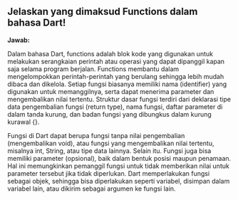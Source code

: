 ## Jelaskan yang dimaksud Functions dalam bahasa Dart!

**Jawab:**

Dalam bahasa Dart, functions adalah blok kode yang digunakan untuk melakukan serangkaian perintah atau operasi yang dapat dipanggil kapan saja selama program berjalan. Functions membantu dalam mengelompokkan perintah-perintah yang berulang sehingga lebih mudah dibaca dan dikelola. Setiap fungsi biasanya memiliki nama (identifier) yang digunakan untuk memanggilnya, serta dapat menerima parameter dan mengembalikan nilai tertentu. Struktur dasar fungsi terdiri dari deklarasi tipe data pengembalian fungsi (return type), nama fungsi, daftar parameter di dalam tanda kurung, dan badan fungsi yang dibungkus dalam kurung kurawal {}.

Fungsi di Dart dapat berupa fungsi tanpa nilai pengembalian (mengembalikan void), atau fungsi yang mengembalikan nilai tertentu, misalnya int, String, atau tipe data lainnya. Selain itu. Fungsi juga bisa memiliki parameter (opsional), baik dalam bentuk posisi maupun penamaan. Hal ini memungkinkan pemanggil fungsi untuk tidak memberikan nilai untuk parameter tersebut jika tidak diperlukan. Dart memperlakukan fungsi sebagai objek, sehingga bisa diperlakukan seperti variabel, disimpan dalam variabel lain, atau dikirim sebagai argumen ke fungsi lain.
